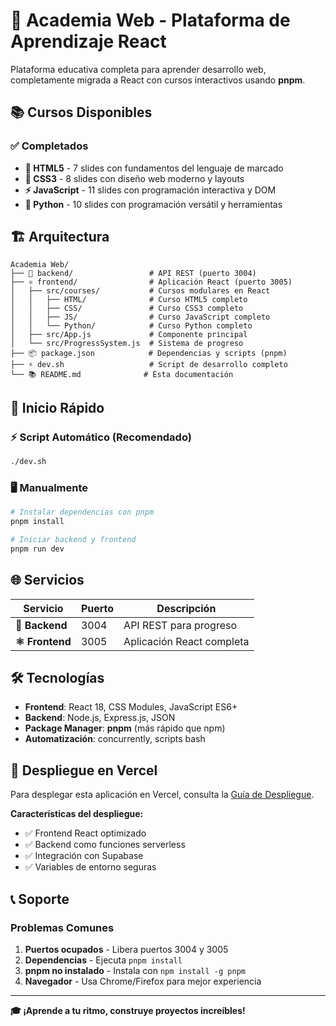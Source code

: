 # 🚀 Academia Web - Plataforma de Aprendizaje React

Plataforma educativa completa para aprender desarrollo web, completamente migrada a React con cursos interactivos usando **pnpm**.

## 📚 Cursos Disponibles

### ✅ Completados
- **📄 HTML5** - 7 slides con fundamentos del lenguaje de marcado
- **🎨 CSS3** - 8 slides con diseño web moderno y layouts
- **⚡ JavaScript** - 11 slides con programación interactiva y DOM
- **🐍 Python** - 10 slides con programación versátil y herramientas

## 🏗️ Arquitectura

```
Academia Web/
├── 🔧 backend/                 # API REST (puerto 3004)
├── ⚛️ frontend/                # Aplicación React (puerto 3005)
│   ├── src/courses/           # Cursos modulares en React
│   │   ├── HTML/              # Curso HTML5 completo
│   │   ├── CSS/               # Curso CSS3 completo
│   │   ├── JS/                # Curso JavaScript completo
│   │   └── Python/            # Curso Python completo
│   ├── src/App.js             # Componente principal
│   └── src/ProgressSystem.js  # Sistema de progreso
├── 📦 package.json            # Dependencias y scripts (pnpm)
├── ⚡ dev.sh                   # Script de desarrollo completo
└── 📚 README.md              # Esta documentación
```

## 🚀 Inicio Rápido

### ⚡ Script Automático (Recomendado)
```bash
./dev.sh
```

### 🖥️ Manualmente
```bash
# Instalar dependencias con pnpm
pnpm install

# Iniciar backend y frontend
pnpm run dev
```

## 🌐 Servicios

| Servicio | Puerto | Descripción |
|----------|--------|-------------|
| **🔧 Backend** | 3004 | API REST para progreso |
| **⚛️ Frontend** | 3005 | Aplicación React completa |

## 🛠️ Tecnologías

- **Frontend**: React 18, CSS Modules, JavaScript ES6+
- **Backend**: Node.js, Express.js, JSON
- **Package Manager**: **pnpm** (más rápido que npm)
- **Automatización**: concurrently, scripts bash

## 🚀 Despliegue en Vercel

Para desplegar esta aplicación en Vercel, consulta la [Guía de Despliegue](./VERCEL_DEPLOYMENT.md).

**Características del despliegue:**
- ✅ Frontend React optimizado
- ✅ Backend como funciones serverless
- ✅ Integración con Supabase
- ✅ Variables de entorno seguras

## 📞 Soporte

### Problemas Comunes
1. **Puertos ocupados** - Libera puertos 3004 y 3005
2. **Dependencias** - Ejecuta `pnpm install`
3. **pnpm no instalado** - Instala con `npm install -g pnpm`
4. **Navegador** - Usa Chrome/Firefox para mejor experiencia

---

**🎓 ¡Aprende a tu ritmo, construye proyectos increíbles!**
